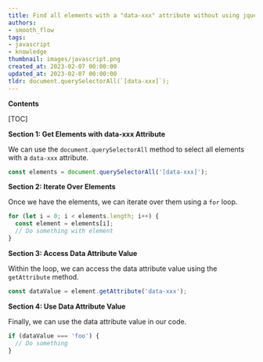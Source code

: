 ```yaml
---
title: Find all elements with a "data-xxx" attribute without using jquery
authors:
- smooth_flow
tags:
- javascript
- knowledge
thumbnail: images/javascript.png
created_at: 2023-02-07 00:00:00
updated_at: 2023-02-07 00:00:00
tldr: document.querySelectorAll(`[data-xxx]`);
---
```


**Contents**

[TOC]

**Section 1: Get Elements with data-xxx Attribute**

We can use the `document.querySelectorAll` method to select all elements with a `data-xxx` attribute.

```javascript
const elements = document.querySelectorAll('[data-xxx]');
```

**Section 2: Iterate Over Elements**

Once we have the elements, we can iterate over them using a `for` loop.

```javascript
for (let i = 0; i < elements.length; i++) {
  const element = elements[i];
  // Do something with element
}
```

**Section 3: Access Data Attribute Value**

Within the loop, we can access the data attribute value using the `getAttribute` method.

```javascript
const dataValue = element.getAttribute('data-xxx');
```

**Section 4: Use Data Attribute Value**

Finally, we can use the data attribute value in our code.

```javascript
if (dataValue === 'foo') {
  // Do something
}
```
